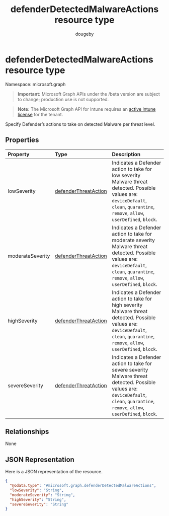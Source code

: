 ﻿---
title: "defenderDetectedMalwareActions resource type"
description: "Specify Defender’s actions to take on detected Malware per threat level."
author: "dougeby"
localization_priority: Normal
ms.prod: "intune"
doc_type: resourcePageType
---

# defenderDetectedMalwareActions resource type

Namespace: microsoft.graph

> **Important:** Microsoft Graph APIs under the /beta version are subject to change; production use is not supported.

> **Note:** The Microsoft Graph API for Intune requires an [active Intune license](https://go.microsoft.com/fwlink/?linkid=839381) for the tenant.

Specify Defender’s actions to take on detected Malware per threat level.

## Properties

| Property         | Type                                                                             | Description                                                                                                                                                                                |
| :--------------- | :------------------------------------------------------------------------------- | :----------------------------------------------------------------------------------------------------------------------------------------------------------------------------------------- |
| lowSeverity      | [defenderThreatAction](../resources/intune-deviceconfig-defenderthreataction.md) | Indicates a Defender action to take for low severity Malware threat detected. Possible values are: `deviceDefault`, `clean`, `quarantine`, `remove`, `allow`, `userDefined`, `block`.      |
| moderateSeverity | [defenderThreatAction](../resources/intune-deviceconfig-defenderthreataction.md) | Indicates a Defender action to take for moderate severity Malware threat detected. Possible values are: `deviceDefault`, `clean`, `quarantine`, `remove`, `allow`, `userDefined`, `block`. |
| highSeverity     | [defenderThreatAction](../resources/intune-deviceconfig-defenderthreataction.md) | Indicates a Defender action to take for high severity Malware threat detected. Possible values are: `deviceDefault`, `clean`, `quarantine`, `remove`, `allow`, `userDefined`, `block`.     |
| severeSeverity   | [defenderThreatAction](../resources/intune-deviceconfig-defenderthreataction.md) | Indicates a Defender action to take for severe severity Malware threat detected. Possible values are: `deviceDefault`, `clean`, `quarantine`, `remove`, `allow`, `userDefined`, `block`.   |

## Relationships

None

## JSON Representation

Here is a JSON representation of the resource.

<!-- {
  "blockType": "resource",
  "@odata.type": "microsoft.graph.defenderDetectedMalwareActions"
}
-->

```json
{
  "@odata.type": "#microsoft.graph.defenderDetectedMalwareActions",
  "lowSeverity": "String",
  "moderateSeverity": "String",
  "highSeverity": "String",
  "severeSeverity": "String"
}
```
